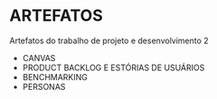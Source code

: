 # ARTEFATOS

Artefatos do trabalho de projeto e desenvolvimento 2

- CANVAS
- PRODUCT BACKLOG E ESTÓRIAS DE USUÁRIOS
- BENCHMARKING
- PERSONAS
